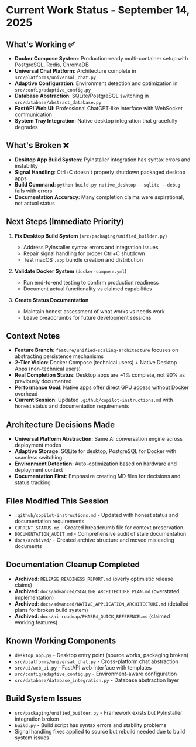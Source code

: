 # Current Work Status - September 14, 2025

## What's Working ✅
- **Docker Compose System**: Production-ready multi-container setup with PostgreSQL, Redis, ChromaDB
- **Universal Chat Platform**: Architecture complete in `src/platforms/universal_chat.py`
- **Adaptive Configuration**: Environment detection and optimization in `src/config/adaptive_config.py`
- **Database Abstraction**: SQLite/PostgreSQL switching in `src/database/abstract_database.py`
- **FastAPI Web UI**: Professional ChatGPT-like interface with WebSocket communication
- **System Tray Integration**: Native desktop integration that gracefully degrades

## What's Broken ❌
- **Desktop App Build System**: PyInstaller integration has syntax errors and instability
- **Signal Handling**: Ctrl+C doesn't properly shutdown packaged desktop apps
- **Build Command**: `python build.py native_desktop --sqlite --debug` fails with errors
- **Documentation Accuracy**: Many completion claims were aspirational, not actual status

## Next Steps (Immediate Priority)
1. **Fix Desktop Build System** (`src/packaging/unified_builder.py`)
   - Address PyInstaller syntax errors and integration issues
   - Repair signal handling for proper Ctrl+C shutdown
   - Test macOS `.app` bundle creation and distribution

2. **Validate Docker System** (`docker-compose.yml`)
   - Run end-to-end testing to confirm production readiness
   - Document actual functionality vs claimed capabilities

3. **Create Status Documentation**
   - Maintain honest assessment of what works vs needs work
   - Leave breadcrumbs for future development sessions

## Context Notes
- **Feature Branch**: `feature/unified-scaling-architecture` focuses on abstracting persistence mechanisms
- **2-Tier Vision**: Docker Compose (technical users) + Native Desktop Apps (non-technical users)
- **Real Completion Status**: Desktop apps are ~1% complete, not 90% as previously documented
- **Performance Goal**: Native apps offer direct GPU access without Docker overhead
- **Current Session**: Updated `.github/copilot-instructions.md` with honest status and documentation requirements

## Architecture Decisions Made
- **Universal Platform Abstraction**: Same AI conversation engine across deployment modes
- **Adaptive Storage**: SQLite for desktop, PostgreSQL for Docker with seamless switching
- **Environment Detection**: Auto-optimization based on hardware and deployment context
- **Documentation First**: Emphasize creating MD files for decisions and status tracking

## Files Modified This Session
- `.github/copilot-instructions.md` - Updated with honest status and documentation requirements
- `CURRENT_STATUS.md` - Created breadcrumb file for context preservation
- `DOCUMENTATION_AUDIT.md` - Comprehensive audit of stale documentation
- `docs/archived/` - Created archive structure and moved misleading documents

## Documentation Cleanup Completed
- **Archived**: `RELEASE_READINESS_REPORT.md` (overly optimistic release claims)
- **Archived**: `docs/advanced/SCALING_ARCHITECTURE_PLAN.md` (overstated implementation)
- **Archived**: `docs/advanced/NATIVE_APPLICATION_ARCHITECTURE.md` (detailed plans for broken build system)
- **Archived**: `docs/ai-roadmap/PHASE4_QUICK_REFERENCE.md` (claimed working features)

## Known Working Components
- `desktop_app.py` - Desktop entry point (source works, packaging broken)
- `src/platforms/universal_chat.py` - Cross-platform chat abstraction
- `src/ui/web_ui.py` - FastAPI web interface with templates
- `src/config/adaptive_config.py` - Environment-aware configuration
- `src/database/database_integration.py` - Database abstraction layer

## Build System Issues
- `src/packaging/unified_builder.py` - Framework exists but PyInstaller integration broken
- `build.py` - Build script has syntax errors and stability problems
- Signal handling fixes applied to source but rebuild needed due to build system issues